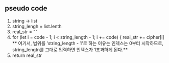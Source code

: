 ## pseudo code
1. string -> list
2. string_lengh = list.lenth
3. real_str = ""
4. for (let i = code - 1; i < string_length - 1; i += code) {
    real_str += cipher[i]
   ** 여기서, 범위를 'string_length - 1'로 하는 이유는 인덱스는 0부터 시작하므로, string_lengtn를 그대로 입력하면 인덱스가 1초과하게 된다.**
5. return real_str   
